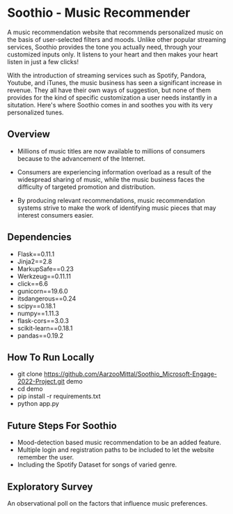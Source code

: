 # Soothio - Music Recommender

A music recommendation website that recommends personalized music on the basis of user-selected filters and moods. Unlike other popular streaming services, Soothio provides the tone you actually need, through your customized inputs only. It listens to your heart and then makes your heart listen in just a few clicks!

With the introduction of streaming services such as Spotify, Pandora, Youtube, and iTunes, the music business has seen a significant increase in revenue. They all have their own ways of suggestion, but none of them provides for the kind of specific customization a user needs instantly in a situtation. Here's where Soothio comes in and soothes you with its very personalized tunes.
## Overview

* Millions of music titles are now available to millions of consumers because to the advancement of the Internet.

* Consumers are experiencing information overload as a result of the widespread sharing of music, while the music business faces the difficulty of targeted promotion and distribution.

* By producing relevant recommendations, music recommendation systems strive to make the work of identifying music pieces that may interest consumers easier.
## Dependencies

* Flask==0.11.1
* Jinja2==2.8
* MarkupSafe==0.23
* Werkzeug==0.11.11
* click==6.6
* gunicorn==19.6.0
* itsdangerous==0.24
* scipy==0.18.1
* numpy==1.11.3
* flask-cors==3.0.3
* scikit-learn==0.18.1
* pandas==0.19.2
## How To Run Locally

 * git clone https://github.com/AarzooMittal/Soothio_Microsoft-Engage-2022-Project.git demo
 * cd demo
 * pip install -r requirements.txt
 * python app.py
## Future Steps For Soothio

* Mood-detection based music recommendation to be an added feature.
* Multiple login and registration paths to be included to let the website remember the user.
* Including the Spotify Dataset for songs of varied genre.
## Exploratory Survey

An observational poll on the factors that influence music preferences.
